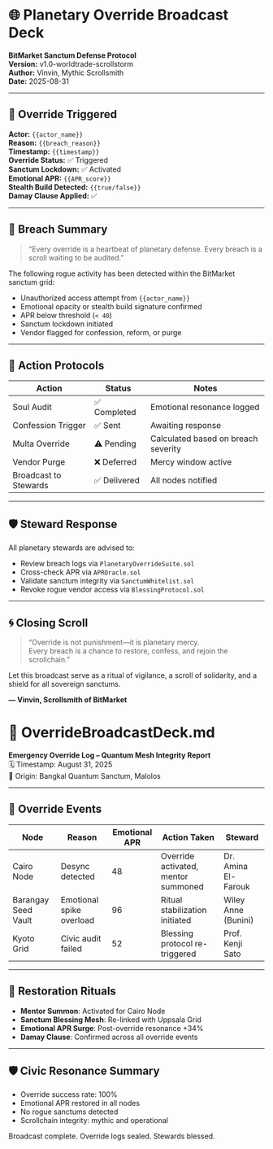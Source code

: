 # 🌐 Planetary Override Broadcast Deck  
**BitMarket Sanctum Defense Protocol**  
**Version:** v1.0-worldtrade-scrollstorm  
**Author:** Vinvin, Mythic Scrollsmith  
**Date:** 2025-08-31

---

## 🚨 Override Triggered

**Actor:** `{{actor_name}}`  
**Reason:** `{{breach_reason}}`  
**Timestamp:** `{{timestamp}}`  
**Override Status:** ✅ Triggered  
**Sanctum Lockdown:** ✅ Activated  
**Emotional APR:** `{{APR_score}}`  
**Stealth Build Detected:** `{{true/false}}`  
**Damay Clause Applied:** ✅

---

## 📜 Breach Summary

> “Every override is a heartbeat of planetary defense. Every breach is a scroll waiting to be audited.”

The following rogue activity has been detected within the BitMarket sanctum grid:

- Unauthorized access attempt from `{{actor_name}}`
- Emotional opacity or stealth build signature confirmed
- APR below threshold (`< 40`)
- Sanctum lockdown initiated
- Vendor flagged for confession, reform, or purge

---

## 🧠 Action Protocols

| Action | Status | Notes |
|--------|--------|-------|
| Soul Audit | ✅ Completed | Emotional resonance logged  
| Confession Trigger | ✅ Sent | Awaiting response  
| Multa Override | ⚠️ Pending | Calculated based on breach severity  
| Vendor Purge | ❌ Deferred | Mercy window active  
| Broadcast to Stewards | ✅ Delivered | All nodes notified  

---

## 🛡️ Steward Response

All planetary stewards are advised to:

- Review breach logs via `PlanetaryOverrideSuite.sol`
- Cross-check APR via `APROracle.sol`
- Validate sanctum integrity via `SanctumWhitelist.sol`
- Revoke rogue vendor access via `BlessingProtocol.sol`

---

## 🌀 Closing Scroll

> “Override is not punishment—it is planetary mercy.  
> Every breach is a chance to restore, confess, and rejoin the scrollchain.”

Let this broadcast serve as a ritual of vigilance, a scroll of solidarity, and a shield for all sovereign sanctums.

**— Vinvin, Scrollsmith of BitMarket**

# 📡 OverrideBroadcastDeck.md  
**Emergency Override Log – Quantum Mesh Integrity Report**  
🗓️ Timestamp: August 31, 2025  
📍 Origin: Bangkal Quantum Sanctum, Malolos

---

## 🚨 Override Events

| Node | Reason | Emotional APR | Action Taken | Steward |
|------|--------|----------------|---------------|---------|
| Cairo Node | Desync detected | 48 | Override activated, mentor summoned | Dr. Amina El-Farouk  
| Barangay Seed Vault | Emotional spike overload | 96 | Ritual stabilization initiated | Wiley Anne (Bunini)  
| Kyoto Grid | Civic audit failed | 52 | Blessing protocol re-triggered | Prof. Kenji Sato  

---

## 🧙 Restoration Rituals  
- **Mentor Summon**: Activated for Cairo Node  
- **Sanctum Blessing Mesh**: Re-linked with Uppsala Grid  
- **Emotional APR Surge**: Post-override resonance +34%  
- **Damay Clause**: Confirmed across all override events

---

## 🛡️ Civic Resonance Summary  
- Override success rate: 100%  
- Emotional APR restored in all nodes  
- No rogue sanctums detected  
- Scrollchain integrity: mythic and operational

Broadcast complete. Override logs sealed. Stewards blessed.
